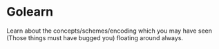 # Golearn
Learn about the concepts/schemes/encoding which you may have seen (Those things must have bugged you) floating around always.  
